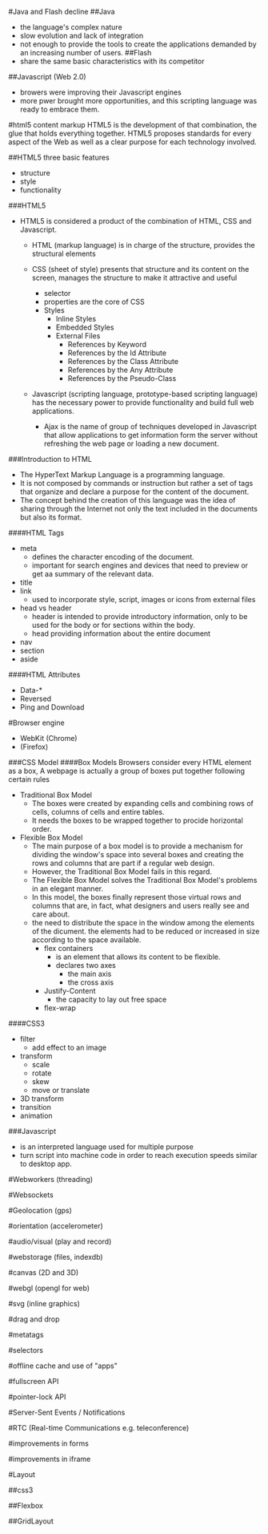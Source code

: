 #Java and Flash decline
##Java
- the language's complex nature
- slow evolution and lack of integration
- not enough to provide the tools to create the applications demanded by an 
  increasing number of users. 
##Flash
- share the same basic characteristics with its competitor

##Javascript (Web 2.0)
- browers were improving their Javascript engines
- more pwer brought more opportunities, and this scripting language was 
  ready to embrace them.

#html5 content markup
HTML5 is the development of that combination, the glue that holds
everything together. HTML5 proposes standards for every aspect of the Web as
well as a clear purpose for each technology involved. 

##HTML5 three basic features
- structure
- style
- functionality

###HTML5
- HTML5 is considered a product of the combination of HTML, CSS and Javascript.
  - HTML (markup language) is in charge of the structure, provides the structural elements
  - CSS (sheet of style) presents that structure and its content on the screen,
    manages the structure to make it attractive and useful
    - selector
    - properties are the core of CSS
    - Styles
      - Inline Styles
      - Embedded Styles
      - External Files
        - References by Keyword
        - References by the Id Attribute
        - References by the Class Attribute
        - References by the Any Attribute
        - References by the Pseudo-Class

  - Javascript (scripting language, prototype-based scripting language) 
    has the necessary power to provide functionality and build full 
    web applications.
    - Ajax is the name of group of techniques developed in Javascript
      that allow applications to get information form the server without
      refreshing the web page or loading a new document.

###Introduction to HTML
- The HyperText Markup Language is a programming language.
- It is not composed by commands or instruction but rather
  a set of tags that organize and declare a purpose for the 
  content of the document.
- The concept behind the creation of this language was the idea of
  sharing through the Internet not only the text included in the
  documents but also its format.

####HTML Tags
- meta
  - defines the character encoding of the document.
  - important for search engines and devices that need to preview 
    or get aa summary of the relevant data.
- title
- link
  - used to incorporate style, script, images or icons from external files
- head vs header
  - header is intended to provide introductory information,
    only to be used for the body or for sections within the body.
  - head providing information about the entire document
- nav
- section
- aside

####HTML Attributes
- Data-* 
- Reversed
- Ping and Download

#Browser engine
- WebKit (Chrome)
- (Firefox)


###CSS Model
####Box Models
Browsers consider every HTML element as a box,
A webpage is actually a group of boxes put together following certain rules
- Traditional Box Model
  - The boxes were created by expanding cells and combining rows of cells,
    columns of cells and entire tables.
  - It needs the boxes to be wrapped together to procide horizontal order.
- Flexible Box Model
  - The main purpose of a box model is to provide a mechanism for dividing
    the window's space into several boxes and creating the rows and columns
    that are part if a regular web design.
  - However, the Traditional Box Model fails in this regard.
  - The Flexible Box Model solves the Traditional Box Model's problems
    in an elegant manner.
  - In this model, the boxes finally represent those virtual rows and
    columns that are, in fact, what designers and users really see and
    care about.
  - the need to distribute the space in the window among the elements
    of the dicument. the elements had to be reduced or increased in size
    according to the space available.
    - flex containers
      - is an element that allows its content to be flexible.
      - declares two axes
        - the main axis
        - the cross axis
    - Justify-Content
      - the capacity to lay out free space
    - flex-wrap

####CSS3
- filter
  - add effect to an image
- transform
  - scale
  - rotate
  - skew
  - move or translate
- 3D transform
- transition
- animation


###Javascript
- is an interpreted language used for multiple purpose
- turn script into machine code in order to reach execution speeds similar to
  desktop app.




#Webworkers (threading)

#Websockets

#Geolocation (gps)

#orientation (accelerometer)

#audio/visual (play and record)

#webstorage (files, indexdb)

#canvas (2D and 3D)

#webgl (opengl for web)

#svg (inline graphics)

#drag and drop

#metatags

#selectors

#offline cache and use of "apps"

#fullscreen API

#pointer-lock API

#Server-Sent Events / Notifications

#RTC (Real-time Communications e.g. teleconference)

#improvements in forms

#improvements in iframe

#Layout

##css3

##Flexbox

##GridLayout
